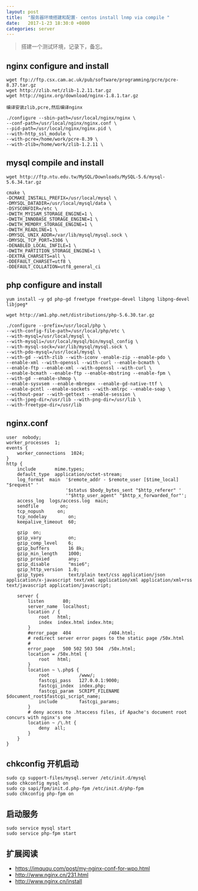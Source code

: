 ```yaml
---
layout: post
title:  "服务器环境搭建和配置- centos install lnmp via compile "
date:   2017-1-23 18:30:0 +0800
categories: server
---
```


>搭建一个测试环境，记录下，备忘。

## nginx configure and install

    wget ftp://ftp.csx.cam.ac.uk/pub/software/programming/pcre/pcre-8.37.tar.gz
    wget http://zlib.net/zlib-1.2.11.tar.gz
    wget http://nginx.org/download/nginx-1.8.1.tar.gz

    编译安装zlib,pcre,然后编译nginx

    ./configure --sbin-path=/usr/local/nginx/nginx \
    --conf-path=/usr/local/nginx/nginx.conf \
    --pid-path=/usr/local/nginx/nginx.pid \
    --with-http_ssl_module \
    --with-pcre=/home/work/pcre-8.39 \
    --with-zlib=/home/work/zlib-1.2.11 \


## mysql compile and install

    wget http://ftp.ntu.edu.tw/MySQL/Downloads/MySQL-5.6/mysql-5.6.34.tar.gz

    cmake \
    -DCMAKE_INSTALL_PREFIX=/usr/local/mysql \
    -DMYSQL_DATADIR=/usr/local/mysql/data \
    -DSYSCONFDIR=/etc \
    -DWITH_MYISAM_STORAGE_ENGINE=1 \
    -DWITH_INNOBASE_STORAGE_ENGINE=1 \
    -DWITH_MEMORY_STORAGE_ENGINE=1 \
    -DWITH_READLINE=1 \
    -DMYSQL_UNIX_ADDR=/var/lib/mysql/mysql.sock \
    -DMYSQL_TCP_PORT=3306 \
    -DENABLED_LOCAL_INFILE=1 \
    -DWITH_PARTITION_STORAGE_ENGINE=1 \
    -DEXTRA_CHARSETS=all \
    -DDEFAULT_CHARSET=utf8 \
    -DDEFAULT_COLLATION=utf8_general_ci     


## php configure and install

    yum install –y gd php-gd freetype freetype-devel libpng libpng-devel libjpeg*

    wget http://am1.php.net/distributions/php-5.6.30.tar.gz

    ./configure --prefix=/usr/local/php \
    --with-config-file-path=/usr/local/php/etc \
    --with-mysql=/usr/local/mysql \
    --with-mysqli=/usr/local/mysql/bin/mysql_config \
    --with-mysql-sock=/var/lib/mysql/mysql.sock \
    --with-pdo-mysql=/usr/local/mysql \
    --with-gd --with-zlib --with-iconv -enable-zip --enable-pdo \
    --enable-xml --with-openssl --with-curl --enable-bcmath \
    --enable-ftp --enable-xml --with-openssl --with-curl \
    --enable-bcmath --enable-ftp --enable-mbstring --enable-fpm \
    --with-gd --enable-shmop \
    --enable-sysvsem --enable-mbregex --enable-gd-native-ttf \
    --enable-pcntl --enable-sockets --with-xmlrpc --enable-soap \
    --without-pear --with-gettext --enable-session \
    --with-jpeg-dir=/usr/lib --with-png-dir=/usr/lib \
    --with-freetype-dir=/usr/lib

## nginx.conf

    user  nobody;
    worker_processes  1;
    events {
        worker_connections  1024;
    }
    http {
        include       mime.types;
        default_type  application/octet-stream;
        log_format  main  '$remote_addr - $remote_user [$time_local] "$request" '
                          '$status $body_bytes_sent "$http_referer" '
                          '"$http_user_agent" "$http_x_forwarded_for"';
        access_log  logs/access.log  main;
        sendfile        on;
        tcp_nopush     on;
        tcp_nodelay        on;
        keepalive_timeout  60;

        gzip  on;
        gzip_vary          on;
        gzip_comp_level    6;
        gzip_buffers       16 8k;
        gzip_min_length    1000;
        gzip_proxied       any;
        gzip_disable       "msie6";
        gzip_http_version  1.0;
        gzip_types         text/plain text/css application/json application/x-javascript text/xml application/xml application/xml+rss text/javascript application/javascript;

        server {
            listen       80;
            server_name  localhost;
            location / {
                root   html;
                index  index.html index.htm;
            }
            #error_page  404              /404.html;
            # redirect server error pages to the static page /50x.html
            #
            error_page   500 502 503 504  /50x.html;
            location = /50x.html {
                root   html;
            }
            location ~ \.php$ {
                root           /www/;
                fastcgi_pass   127.0.0.1:9000;
                fastcgi_index  index.php;
                fastcgi_param  SCRIPT_FILENAME $document_root$fastcgi_script_name;
                include        fastcgi_params;
            }
            # deny access to .htaccess files, if Apache's document root  concurs with nginx's one
            location ~ /\.ht {
                deny  all;
            }
        }
    }
 

## chkconfig 开机启动  

    sudo cp support-files/mysql.server /etc/init.d/mysql
    sudo chkconfig mysql on
    sudo cp sapi/fpm/init.d.php-fpm /etc/init.d/php-fpm
    sudo chkconfig php-fpm on
  
## 启动服务

    sudo service mysql start
    sudo service php-fpm start


## 扩展阅读
* https://imququ.com/post/my-nginx-conf-for-wpo.html
* http://www.nginx.cn/231.html
* http://www.nginx.cn/install